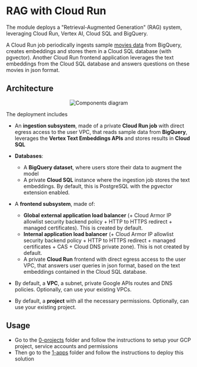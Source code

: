 # RAG with Cloud Run

The module deploys a "Retrieval-Augmented Generation" (RAG) system, leveraging Cloud Run, Vertex AI, Cloud SQL and BigQuery.

A Cloud Run job periodically ingests sample [movies data](./1-apps/data/top-100-imdb-movies.csv) from BigQuery, creates embeddings and stores them in a Cloud SQL database (with pgvector). Another Cloud Run frontend application leverages the text embeddings from the Cloud SQL database and answers questions on these movies in json format.

## Architecture

<p align="center">
  <img src="diagram.png" alt="Components diagram">
</p>

The deployment includes

- An **ingestion subsystem**, made of a private **Cloud Run job** with direct egress access to the user VPC, that reads sample data from **BigQuery**, leverages the **Vertex Text Embeddings APIs** and stores results in **Cloud SQL**
	
- **Databases**:
	- A **BigQuery dataset**, where users store their data to augment the model
	- A private **Cloud SQL** instance where the ingestion job stores the text embeddings.
	  By default, this is PostgreSQL with the pgvector extension enabled.

- A **frontend subsystem**, made of:
	- **Global external application load balancer** (+ Cloud Armor IP allowlist security backend policy + HTTP to HTTPS redirect + managed certificates). This is created by default.
	- **Internal application load balancer** (+ Cloud Armor IP allowlist security backend policy + HTTP to HTTPS redirect + managed certificates + CAS + Cloud DNS private zone). This is not created by default.
	- A private **Cloud Run** frontend with direct egress access to the user VPC, that answers user queries in json format, based on the text embeddings contained in the Cloud SQL database.

- By default, a **VPC**, a subnet, private Google APIs routes and DNS policies. Optionally, can use your existing VPCs.
- By default, a **project** with all the necessary permissions. Optionally, can use your existing project.

## Usage

* Go to the [0-projects](https://github.com/GoogleCloudPlatform/genai-factory/blob/master/cloud-run-rag/0-projects/README.md) folder and follow the instructions to setup your GCP project, service accounts and permissions
* Then go to the [1-apps](https://github.com/GoogleCloudPlatform/genai-factory/blob/master/cloud-run-rag/1-apps/README.md) folder and follow the instructions to deploy this solution
